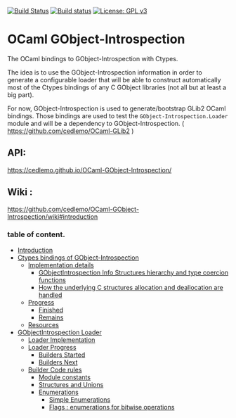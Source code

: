 [![Build Status](https://travis-ci.org/cedlemo/OCaml-GObject-Introspection.svg?branch=master)](https://travis-ci.org/cedlemo/OCaml-GObject-Introspection)
[![Build status](https://ci.appveyor.com/api/projects/status/jlsk9qhxffuq2h1y?svg=true)](https://ci.appveyor.com/project/cedlemo/ocaml-gobject-introspection)
[![License: GPL v3](https://img.shields.io/badge/License-GPL%20v3-blue.svg)](https://www.gnu.org/licenses/gpl-3.0)


# OCaml GObject-Introspection

The OCaml bindings to GObject-Introspection with Ctypes.

The idea is to use the GObject-Introspection information in order to generate a
configurable loader that will be able to construct automatically most of the
Ctypes bindings of any C GObject libraries (not all but at least a big part).

For now, GObject-Introspection is used to generate/bootstrap GLib2 OCaml bindings.
Those bindings are used to test the `GObject-Introspection.Loader` module and will
be a dependency to GObject-Introspection. ( https://github.com/cedlemo/OCaml-GLib2 )

## API:

https://cedlemo.github.io/OCaml-GObject-Introspection/

## Wiki :

https://github.com/cedlemo/OCaml-GObject-Introspection/wiki#introduction

###  table of content.

- [Introduction](https://github.com/cedlemo/OCaml-GObject-Introspection/wiki#introduction)
- [Ctypes bindings of GObject-Introspection](https://github.com/cedlemo/OCaml-GObject-Introspection/wiki/Ctypes-bindings-of-GObject-Introspection)
  - [Implementation details](https://github.com/cedlemo/OCaml-GObject-Introspection/wiki/Ctypes-bindings-of-GObject-Introspection#implementation-details)
    - [GObjectIntrospection Info Structures hierarchy and type coercion functions](https://github.com/cedlemo/OCaml-GObject-Introspection/wiki/Ctypes-bindings-of-GObject-Introspection#gobjectintrospection-info-structures-hierarchy-and-type-coercion-functions)
    - [How the underlying C structures allocation and deallocation are handled](https://github.com/cedlemo/OCaml-GObject-Introspection/wiki/Ctypes-bindings-of-GObject-Introspection#how-the-underlying-c-structures-allocation-and-deallocation-are-handled)
  - [Progress](https://github.com/cedlemo/OCaml-GObject-Introspection/wiki/Ctypes-bindings-of-GObject-Introspection#progress)
    - [Finished](https://github.com/cedlemo/OCaml-GObject-Introspection/wiki/Ctypes-bindings-of-GObject-Introspection#finished)
    - [Remains](https://github.com/cedlemo/OCaml-GObject-Introspection/wiki/Ctypes-bindings-of-GObject-Introspection#remains)
  - [Resources](https://github.com/cedlemo/OCaml-GObject-Introspection/wiki/Ctypes-bindings-of-GObject-Introspection#resources)
- [GObjectIntrospection Loader](https://github.com/cedlemo/OCaml-GObject-Introspection/wiki/GObject-Introspection-Loader)
  - [Loader Implementation](https://github.com/cedlemo/OCaml-GObject-Introspection/wiki/GObject-Introspection-Loader#loader-implementation)
  - [Loader Progress](https://github.com/cedlemo/OCaml-GObject-Introspection/wiki/GObject-Introspection-Loader#loader-progress)
    - [Builders Started](https://github.com/cedlemo/OCaml-GObject-Introspection/wiki/GObject-Introspection-Loader#builders-started)
    - [Builders Next](https://github.com/cedlemo/OCaml-GObject-Introspection/wiki/GObject-Introspection-Loader#builders-next)
  - [Builder Code rules](https://github.com/cedlemo/OCaml-GObject-Introspection/wiki/GObjectIntrospection-Loader#builder-code-rules)
    - [Module constants](https://github.com/cedlemo/OCaml-GObject-Introspection/wiki/GObject-Introspection-Loader#module-constants)
    - [Structures and Unions](https://github.com/cedlemo/OCaml-GObject-Introspection/wiki/GObject-Introspection-Loader#structures-and-unions)
    - [Enumerations](https://github.com/cedlemo/OCaml-GObject-Introspection/wiki/GObject-Introspection-Loader#enumerations)
      - [Simple Enumerations](https://github.com/cedlemo/OCaml-GObject-Introspection/wiki/GObject-Introspection-Loader#simple-enumerations)
      - [Flags : enumerations for bitwise operations](https://github.com/cedlemo/OCaml-GObject-Introspection/wiki/GObject-Introspection-Loader#flags--enumerations-for-bitwise-operations)

